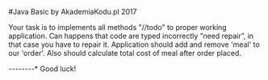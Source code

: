#Java Basic by AkademiaKodu.pl 2017

Your task is to implements all methods "//todo" to proper working application. Can happens that code are typed incorrectly
”need repair”, in that case you have to repair it. Application should add and remove 'meal' to our 'order'. 
Also should calculate total cost  of meal after order placed.


*-*-*-*-*-*-*-*-*
Good luck!
